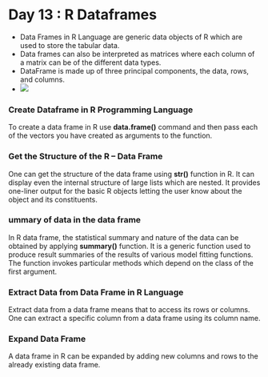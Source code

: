 # Day 13 : R Dataframes
- Data Frames in R Language are generic data objects of R which are used to store the tabular data.
- Data frames can also be interpreted as matrices where each column of a matrix can be of the different data types.
-  DataFrame is made up of three principal components, the data, rows, and columns. 
-  ![](https://media.geeksforgeeks.org/wp-content/uploads/20200414224825/f115.png)

### Create Dataframe in R Programming Language
To create a data frame in R use **data.frame()** command and then pass each of the vectors you have created as arguments to the function.

### Get the Structure of the R – Data Frame
One can get the structure of the data frame using **str()** function in R. It can display even the internal structure of large lists which are nested. It provides one-liner output for the basic R objects letting the user know about the object and its constituents. 

### ummary of data in the data frame
In R data frame, the statistical summary and nature of the data can be obtained by applying **summary()** function. It is a generic function used to produce result summaries of the results of various model fitting functions. The function invokes particular methods which depend on the class of the first argument. 

### Extract Data from Data Frame in R Language
Extract data from a data frame means that to access its rows or columns. One can extract a specific column from a data frame using its column name. 

### Expand Data Frame
A data frame in R can be expanded by adding new columns and rows to the already existing data frame. 
